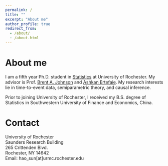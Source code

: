 ```yaml
---
permalink: /
title: ""
excerpt: "About me"
author_profile: true
redirect_from: 
  - /about/
  - /about.html
---
```


About me
======
I am a fifth year Ph.D. student in [Statistics](https://www.urmc.rochester.edu/biostat.aspx) at University of Rochester. My advisor is Prof. [Brent A. Johnson](https://www.urmc.rochester.edu/biostat/people/faculty/johnson.aspx) and [Ashkan Ertefaie](https://www.urmc.rochester.edu/biostat/people/faculty/ertefaie.aspx).
My research interests lie in time-to-event data, semiparametric theory, and causal inference.

Prior to joining University of Rochester, I received my B.S. degree of Statistics in Southwestern University of Finance and Economics, China.


Contact
======
University of Rochester<br>
Saunders Research Building<br>
265 Crittenden Blvd.<br>
Rochester, NY 14642<br>
Email: hao_sun[at]urmc.rochester.edu
